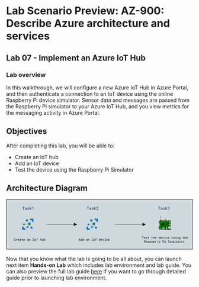 # Lab Scenario Preview: AZ-900: Describe Azure architecture and services

## Lab 07 - Implement an Azure IoT Hub

### Lab overview

In this walkthrough, we will configure a new Azure IoT Hub in Azure Portal, and then authenticate a connection to an IoT device using the online Raspberry Pi device simulator. Sensor data and messages are passed from the Raspberry Pi simulator to your Azure IoT Hub, and you view metrics for the messaging activity in Azure Portal.

## Objectives

After completing this lab, you will be able to:

- Create an IoT hub
- Add an IoT device
- Test the device using the Raspberry Pi Simulator

## Architecture Diagram

![](../images/az900lab07.PNG)

Now that you know what the lab is going to be all about, you can launch next item **Hands-on Lab** which includes lab environment and lab guide. You can also preview the full lab guide [here](https://experience.cloudlabs.ai/#/labguidepreview/4a95ef7c-8e34-4cb4-b5bf-4d834cb4fa86) if you want to go through detailed guide prior to launching lab environment.